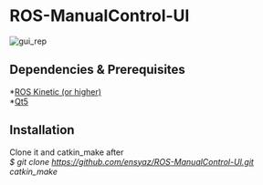 # ROS-ManualControl-UI
![gui_rep](https://user-images.githubusercontent.com/45393463/132233925-195fac21-d76e-441f-bf45-3d30bfbdde46.png)
## Dependencies & Prerequisites
*[ROS Kinetic (or higher)](http://wiki.ros.org/ROS/Installation)\
*[Qt5](https://www.qt.io/download)
## Installation
Clone it and catkin_make after\
_$ git clone https://github.com/ensyaz/ROS-ManualControl-UI.git_ <br/>
_catkin_make_


